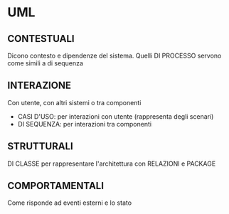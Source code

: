 # UML
## CONTESTUALI
Dicono contesto e dipendenze del sistema.
Quelli DI PROCESSO servono come simili a di sequenza

## INTERAZIONE
Con utente, con altri sistemi o tra componenti
- CASI D'USO: per interazioni con utente (rappresenta degli scenari)
- DI SEQUENZA: per interazioni tra componenti

## STRUTTURALI
DI CLASSE per rappresentare l'architettura con RELAZIONI e PACKAGE

## COMPORTAMENTALI
Come risponde ad eventi esterni e lo stato